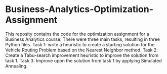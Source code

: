 # Business-Analytics-Optimization-Assignment
This reposity contains the code for the optimization assignment for a Business Analytics course. 
There were three main tasks, resulting in three Python files.
Task 1: write a heuristic to create a starting solution for the Vehicle Routing Problem based on the Nearest Neighbor method.
Task 2: Create a Tabu-search improvement heuristic to improve the solution from task 1.
Task 3: Improve upon the solution from task 1 by applying Simulated Annealing. 
